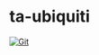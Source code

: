 # ta-ubiquiti

[![Git](https://app.soluble.cloud/api/v1/public/badges/3284a546-19de-4b0f-89bb-e451998af6ab.svg?orgId=603790862731)](https://app.soluble.cloud/repos/details/github.com/fwijnholds/ta-ubiquiti?orgId=603790862731)  

